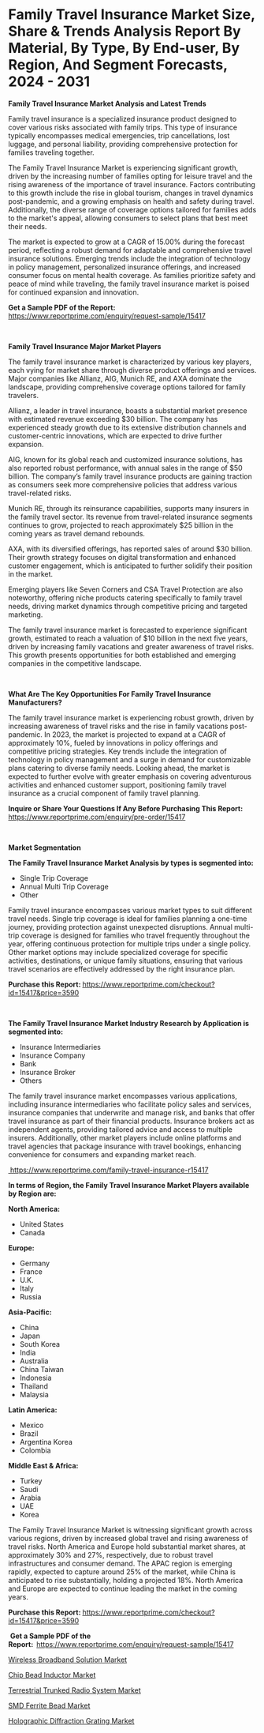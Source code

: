 <p><h1>Family Travel Insurance Market Size, Share & Trends Analysis Report By Material, By Type, By End-user, By Region, And Segment Forecasts, 2024 - 2031</h1></p><p><strong>Family Travel Insurance Market Analysis and Latest Trends</strong></p>
<p><p>Family travel insurance is a specialized insurance product designed to cover various risks associated with family trips. This type of insurance typically encompasses medical emergencies, trip cancellations, lost luggage, and personal liability, providing comprehensive protection for families traveling together. </p><p>The Family Travel Insurance Market is experiencing significant growth, driven by the increasing number of families opting for leisure travel and the rising awareness of the importance of travel insurance. Factors contributing to this growth include the rise in global tourism, changes in travel dynamics post-pandemic, and a growing emphasis on health and safety during travel. Additionally, the diverse range of coverage options tailored for families adds to the market's appeal, allowing consumers to select plans that best meet their needs.</p><p>The market is expected to grow at a CAGR of 15.00% during the forecast period, reflecting a robust demand for adaptable and comprehensive travel insurance solutions. Emerging trends include the integration of technology in policy management, personalized insurance offerings, and increased consumer focus on mental health coverage. As families prioritize safety and peace of mind while traveling, the family travel insurance market is poised for continued expansion and innovation.</p></p>
<p><strong>Get a Sample PDF of the Report:&nbsp;</strong> <a href="https://www.reportprime.com/enquiry/request-sample/15417?utm_campaign=1169&utm_medium=2&utm_source=Github&utm_content=ia&utm_term=29112024&utm_id=family-travel-insurance">https://www.reportprime.com/enquiry/request-sample/15417</a></p>
<p>&nbsp;</p>
<p><strong>Family Travel Insurance Major Market Players</strong></p>
<p><p>The family travel insurance market is characterized by various key players, each vying for market share through diverse product offerings and services. Major companies like Allianz, AIG, Munich RE, and AXA dominate the landscape, providing comprehensive coverage options tailored for family travelers. </p><p>Allianz, a leader in travel insurance, boasts a substantial market presence with estimated revenue exceeding $30 billion. The company has experienced steady growth due to its extensive distribution channels and customer-centric innovations, which are expected to drive further expansion.</p><p>AIG, known for its global reach and customized insurance solutions, has also reported robust performance, with annual sales in the range of $50 billion. The company’s family travel insurance products are gaining traction as consumers seek more comprehensive policies that address various travel-related risks.</p><p>Munich RE, through its reinsurance capabilities, supports many insurers in the family travel sector. Its revenue from travel-related insurance segments continues to grow, projected to reach approximately $25 billion in the coming years as travel demand rebounds.</p><p>AXA, with its diversified offerings, has reported sales of around $30 billion. Their growth strategy focuses on digital transformation and enhanced customer engagement, which is anticipated to further solidify their position in the market.</p><p>Emerging players like Seven Corners and CSA Travel Protection are also noteworthy, offering niche products catering specifically to family travel needs, driving market dynamics through competitive pricing and targeted marketing.</p><p>The family travel insurance market is forecasted to experience significant growth, estimated to reach a valuation of $10 billion in the next five years, driven by increasing family vacations and greater awareness of travel risks. This growth presents opportunities for both established and emerging companies in the competitive landscape.</p></p>
<p>&nbsp;</p>
<p><strong>What Are The Key Opportunities For Family Travel Insurance Manufacturers?</strong></p>
<p><p>The family travel insurance market is experiencing robust growth, driven by increasing awareness of travel risks and the rise in family vacations post-pandemic. In 2023, the market is projected to expand at a CAGR of approximately 10%, fueled by innovations in policy offerings and competitive pricing strategies. Key trends include the integration of technology in policy management and a surge in demand for customizable plans catering to diverse family needs. Looking ahead, the market is expected to further evolve with greater emphasis on covering adventurous activities and enhanced customer support, positioning family travel insurance as a crucial component of family travel planning.</p></p>
<p><strong>Inquire or Share Your Questions If Any Before Purchasing This Report:</strong> <a href="https://www.reportprime.com/enquiry/pre-order/15417?utm_campaign=1169&utm_medium=2&utm_source=Github&utm_content=ia&utm_term=29112024&utm_id=family-travel-insurance">https://www.reportprime.com/enquiry/pre-order/15417</a></p>
<p>&nbsp;</p>
<p><strong>Market Segmentation</strong></p>
<p><strong>The Family Travel Insurance Market Analysis by types is segmented into:</strong></p>
<p><ul><li>Single Trip Coverage</li><li>Annual Multi Trip Coverage</li><li>Other</li></ul></p>
<p><p>Family travel insurance encompasses various market types to suit different travel needs. Single trip coverage is ideal for families planning a one-time journey, providing protection against unexpected disruptions. Annual multi-trip coverage is designed for families who travel frequently throughout the year, offering continuous protection for multiple trips under a single policy. Other market options may include specialized coverage for specific activities, destinations, or unique family situations, ensuring that various travel scenarios are effectively addressed by the right insurance plan.</p></p>
<p><strong>Purchase this Report:&nbsp;</strong><a href="https://www.reportprime.com/checkout?id=15417&price=3590&utm_campaign=1169&utm_medium=2&utm_source=Github&utm_content=ia&utm_term=29112024&utm_id=family-travel-insurance">https://www.reportprime.com/checkout?id=15417&price=3590</a></p>
<p>&nbsp;</p>
<p><strong>The Family Travel Insurance Market Industry Research by Application is segmented into:</strong></p>
<p><ul><li>Insurance Intermediaries</li><li>Insurance Company</li><li>Bank</li><li>Insurance Broker</li><li>Others</li></ul></p>
<p><p>The family travel insurance market encompasses various applications, including insurance intermediaries who facilitate policy sales and services, insurance companies that underwrite and manage risk, and banks that offer travel insurance as part of their financial products. Insurance brokers act as independent agents, providing tailored advice and access to multiple insurers. Additionally, other market players include online platforms and travel agencies that package insurance with travel bookings, enhancing convenience for consumers and expanding market reach.</p></p>
<p><a href="https://www.reportprime.com/family-travel-insurance-r15417?utm_campaign=1169&utm_medium=2&utm_source=Github&utm_content=ia&utm_term=29112024&utm_id=family-travel-insurance">&nbsp;https://www.reportprime.com/family-travel-insurance-r15417</a></p>
<p><strong>In terms of Region, the Family Travel Insurance Market Players available by Region are:</strong></p>
<p>
    <p> <strong> North America: </strong>
        <ul>
            <li>United States</li>
            <li>Canada</li>
        </ul>
        </p> 
    <p> <strong> Europe: </strong>
        <ul>
            <li>Germany</li>
            <li>France</li>
            <li>U.K.</li>
            <li>Italy</li>
            <li>Russia</li>
        </ul>
        </p> 
    <p> <strong> Asia-Pacific: </strong>
        <ul>
            <li>China</li>
            <li>Japan</li>
            <li>South Korea</li>
            <li>India</li>
            <li>Australia</li>
            <li>China Taiwan</li>
            <li>Indonesia</li>
            <li>Thailand</li>
            <li>Malaysia</li>
        </ul>
        </p> 
    <p> <strong> Latin America: </strong>
        <ul>
            <li>Mexico</li>
            <li>Brazil</li>
            <li>Argentina Korea</li>
            <li>Colombia</li>
        </ul>
        </p> 
    <p> <strong> Middle East & Africa: </strong>
        <ul>
            <li>Turkey</li>
            <li>Saudi</li>
            <li>Arabia</li>
            <li>UAE</li>
            <li>Korea</li>
        </ul>
    </p>
    </p>
<p><p>The Family Travel Insurance Market is witnessing significant growth across various regions, driven by increased global travel and rising awareness of travel risks. North America and Europe hold substantial market shares, at approximately 30% and 27%, respectively, due to robust travel infrastructures and consumer demand. The APAC region is emerging rapidly, expected to capture around 25% of the market, while China is anticipated to rise substantially, holding a projected 18%. North America and Europe are expected to continue leading the market in the coming years.</p></p>
<p><strong>Purchase this Report: </strong><a href="https://www.reportprime.com/checkout?id=15417&price=3590&utm_campaign=1169&utm_medium=2&utm_source=Github&utm_content=ia&utm_term=29112024&utm_id=family-travel-insurance">https://www.reportprime.com/checkout?id=15417&price=3590</a></p>
<p>&nbsp;<strong>Get a Sample PDF of the Report:&nbsp;&nbsp;</strong><a href="https://www.reportprime.com/enquiry/request-sample/15417?utm_campaign=1169&utm_medium=2&utm_source=Github&utm_content=ia&utm_term=29112024&utm_id=family-travel-insurance">https://www.reportprime.com/enquiry/request-sample/15417</a></p>
<p><strong></strong></p>
<p><p><a href="https://www.linkedin.com/pulse/global-wireless-broadband-solution-nexus-sector-confluences-oau0e?utm_campaign=1169&utm_medium=2&utm_source=Github&utm_content=ia&utm_term=29112024&utm_id=family-travel-insurance">Wireless Broadband Solution Market</a></p><p><a href="https://issuu.com/reportprime-2/docs/chip-bead-inductor-market-size-2030.pptx?utm_campaign=1169&utm_medium=2&utm_source=Github&utm_content=ia&utm_term=29112024&utm_id=family-travel-insurance">Chip Bead Inductor Market</a></p><p><a href="https://www.linkedin.com/pulse/exploring-terrestrial-trunked-radio-system-market-dynamics-4gtke?utm_campaign=1169&utm_medium=2&utm_source=Github&utm_content=ia&utm_term=29112024&utm_id=family-travel-insurance">Terrestrial Trunked Radio System Market</a></p><p><a href="https://issuu.com/reportprime-2/docs/smd-ferrite-bead-market-size-2030.pptx?utm_campaign=1169&utm_medium=2&utm_source=Github&utm_content=ia&utm_term=29112024&utm_id=family-travel-insurance">SMD Ferrite Bead Market</a></p><p><a href="https://www.linkedin.com/pulse/booming-holographic-diffraction-grating-market-sector-analysis-m7kzc?utm_campaign=1169&utm_medium=2&utm_source=Github&utm_content=ia&utm_term=29112024&utm_id=family-travel-insurance">Holographic Diffraction Grating Market</a></p></p>